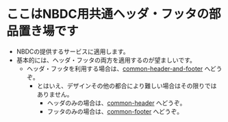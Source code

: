 # ここはNBDC用共通ヘッダ・フッタの部品置き場です
- NBDCの提供するサービスに適用します。
- 基本的には、ヘッダ・フッタの両方を適用するのが望ましいです。
  - ヘッダ・フッタを利用する場合は、[common\-header\-and\-footer](https://github.com/dbcls/website/tree/master/NBDC-common-header-footer/common-header-and-footer) へどうぞ。
    - とはいえ、デザインその他の都合により難しい場合はその限りではありません。
      - ヘッダのみの場合は、[common\-header](https://github.com/dbcls/website/tree/master/NBDC-common-header-footer/common-header) へどうぞ。
      - フッタのみの場合は、[common\-footer](https://github.com/dbcls/website/tree/master/NBDC-common-header-footer/common-footer) へどうぞ。
